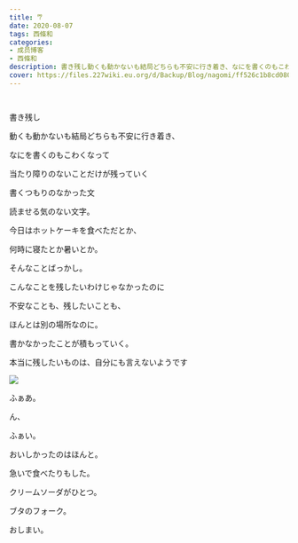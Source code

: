```yaml
---
title: 𐂐 
date: 2020-08-07
tags: 西條和
categories: 
- 成员博客
- 西條和
description: 書き残し動くも動かないも結局どちらも不安に行き着き、なにを書くのもこわくなって...
cover: https://files.227wiki.eu.org/d/Backup/Blog/nagomi/ff526c1b8cd0804c06a549a66eac2.jpg 
---
```


        ﻿


















書き残し



























動くも動かないも結局どちらも不安に行き着き、








なにを書くのもこわくなって











当たり障りのないことだけが残っていく















書くつもりのなかった文










読ませる気のない文字。





















今日はホットケーキを食べただとか、





何時に寝たとか暑いとか。











そんなことばっかし。














こんなことを残したいわけじゃなかったのに










不安なことも、残したいことも、

ほんとは別の場所なのに。














書かなかったことが積もっていく。






















本当に残したいものは、自分にも言えないようです
































![](https://files.227wiki.eu.org/d/Backup/Blog/nagomi/ff526c1b8cd0804c06a549a66eac2.jpg)







ふぁあ。


















ん、










ふぁい。
















おいしかったのはほんと。














急いで食べたりもした。


















クリームソーダがひとつ。




















ブタのフォーク。
















おしまい。


